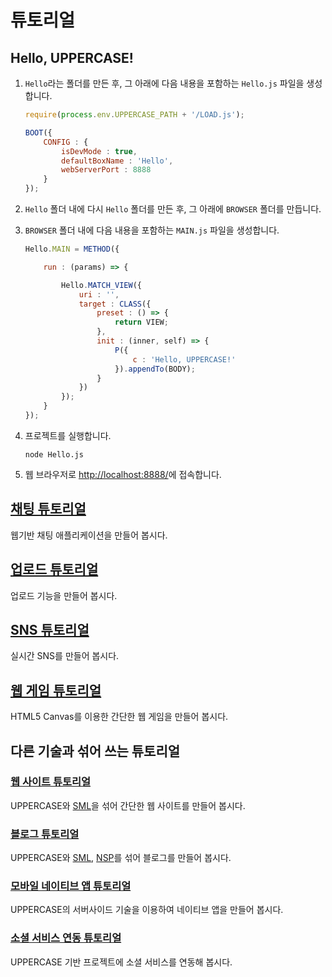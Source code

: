 # 튜토리얼

## Hello, UPPERCASE!
1. `Hello`라는 폴더를 만든 후, 그 아래에 다음 내용을 포함하는 `Hello.js` 파일을 생성합니다.
    ```javascript
    require(process.env.UPPERCASE_PATH + '/LOAD.js');
    
    BOOT({
    	CONFIG : {
    		isDevMode : true,
    		defaultBoxName : 'Hello',
    		webServerPort : 8888
    	}
    });
    ```

2. `Hello` 폴더 내에 다시 `Hello` 폴더를 만든 후, 그 아래에 `BROWSER` 폴더를 만듭니다.
3. `BROWSER` 폴더 내에 다음 내용을 포함하는 `MAIN.js` 파일을 생성합니다.
    ```javascript
    Hello.MAIN = METHOD({
    
    	run : (params) => {
    
    		Hello.MATCH_VIEW({
    			uri : '',
    			target : CLASS({
    				preset : () => {
    					return VIEW;
    				},
    				init : (inner, self) => {
    					P({
    						c : 'Hello, UPPERCASE!'
    					}).appendTo(BODY);
    				}
    			})
    		});
    	}
    });
    ```

3. 프로젝트를 실행합니다.
    ```
    node Hello.js
    ```

4. 웹 브라우저로 [http://localhost:8888/](http://localhost:8888/)에 접속합니다.

## [채팅 튜토리얼](https://github.com/Hanul/UPPERCASE-Chat-Tutorial)
웹기반 채팅 애플리케이션을 만들어 봅시다.

## [업로드 튜토리얼](https://github.com/Hanul/UPPERCASE-Upload-Tutorial)
업로드 기능을 만들어 봅시다.

## [SNS 튜토리얼](https://github.com/Hanul/UPPERCASE-SNS-Tutorial)
실시간 SNS를 만들어 봅시다.

## [웹 게임 튜토리얼](https://github.com/Hanul/UPPERCASE-Game-Tutorial)
HTML5 Canvas를 이용한 간단한 웹 게임을 만들어 봅시다.

## 다른 기술과 섞어 쓰는 튜토리얼

### [웹 사이트 튜토리얼](https://github.com/Hanul/UPPERCASE-Site-Tutorial)
UPPERCASE와 [SML](https://github.com/Hanul/SML)을 섞어 간단한 웹 사이트를 만들어 봅시다.

### [블로그 튜토리얼](https://github.com/Hanul/UPPERCASE-Blog-Tutorial)
UPPERCASE와 [SML](https://github.com/Hanul/SML), [NSP](https://github.com/Hanul/NSP)를 섞어 블로그를 만들어 봅시다.

### [모바일 네이티브 앱 튜토리얼](https://github.com/Hanul/UPPERCASE-Native-App-Tutorial)
UPPERCASE의 서버사이드 기술을 이용하여 네이티브 앱을 만들어 봅시다.

### [소셜 서비스 연동 튜토리얼](https://github.com/Hanul/UPPERCASE-Social-Login-Tutorial)
UPPERCASE 기반 프로젝트에 소셜 서비스를 연동해 봅시다.
